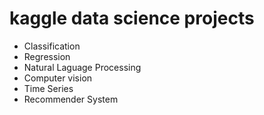  # kaggle data science projects
   * Classification
   * Regression
   * Natural Laguage Processing
   * Computer vision
   * Time Series
   * Recommender System

